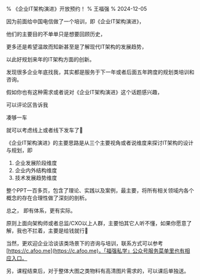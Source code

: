 % 《企业IT架构演进》开放预约！
% 王福强
% 2024-12-05

因为前面给中国电信做了一个培训，即《企业IT架构演进》， 

他们的主要目的不单单只是想要回顾历史，

更多还是希望温故而知新甚至是了解现代IT架构的发展趋势，

以此好规划来年的IT架构方面的创新。

发现很多企业年底找我，其实都是服务于下一年或者后面五年跨度的规划类培训和咨询。

假如你也有这种需求或者说对《企业IT架构演进》这个话题感兴趣，

可以评论区告诉我

凑够一车

就可以考虑线上或者线下发车了🤣

《企业IT架构演进》的主要思路是从三个主要视角或者说维度来探讨IT架构的设计与规划，即

1. 企业发展阶段维度
2. 企业内外结构维度
3. 技术发展趋势维度

整个PPT一百多页，包含了理论、实践以及案例，最主要，将所有相关领域内各个概念的存在合理性做了深刻的剖析。

总之， 即有体系，更有实际。

原则上面向架构师或者总监/CXO以上人群，主要怕其它人听不懂，如果你愿意了解，我也不拦着，主要是给钱就行🤣

当然，更欢迎企业洽谈该类场景下的咨询与培训，联系方式可以参考[https://c.afoo.me](https://c.afoo.me)，「福强私学」公众号服务菜单里也有相应入口。

另，课程结束后，对于整体大图之类物料有高清图片需求的，可以课后单独送。



